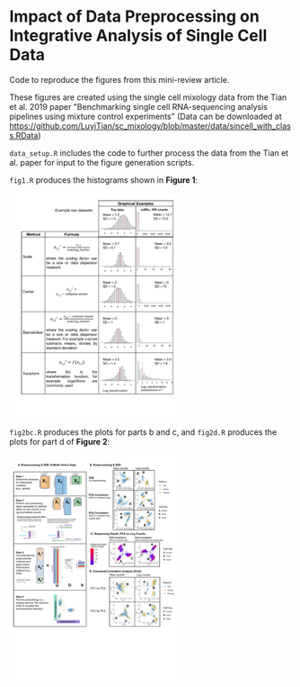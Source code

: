 # Impact of Data Preprocessing on Integrative Analysis of Single Cell Data

Code to reproduce the figures from this mini-review article.

These figures are created using the single cell mixology data from the Tian et al. 2019 paper "Benchmarking single cell RNA-sequencing analysis pipelines using mixture control experiments"
(Data can be downloaded at https://github.com/LuyiTian/sc_mixology/blob/master/data/sincell_with_class.RData)

`data_setup.R` includes the code to further process the data from the Tian et al. paper for input to the figure generation scripts.

`fig1.R` produces the histograms shown in **Figure 1**:

<img src="Fig1 UPDATED with 10x.jpg" width="300"/>

`fig2bc.R` produces the plots for parts b and c, and `fig2d.R` produces the plots for part d of **Figure 2**:

<img src="Fig2 UPDATED.jpg" width="300"/>

